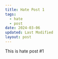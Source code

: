 ```yaml
---
title: Hate Post 1
tags:
  - hate
  - post
date: 2024-03-06
updated: Last Modified
layout: post
---
```


This is hate post #1
